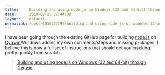 ```yaml
---
title:     Building and using node.js on Windows (32 and 64-bit) through Cygwin
date:      2010-08-25 22:44:00
layout:    default
permalink: /post/1010207199/building-and-using-node-js-on-windows-32-and-64-bit/index.html
---
```


I have been going through the existing GitHub page for building [node.js](http://nodejs.org) on [Cygwin](http://www.cygwin.com)/Windows adding my own comments/steps and missing packages. I believe this is now a full set of instructions that should get you cracking pretty quickly from scratch.

> [Building and using node.js on Windows (32 and 64-bit) through Cygwin](http://github.com/ry/node/wiki/Building-node.js-on-Cygwin-(Windows))
